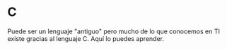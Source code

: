 # C
Puede ser un lenguaje "antiguo" pero mucho de lo que conocemos en TI existe gracias al lenguaje C. Aquí lo puedes aprender. 
